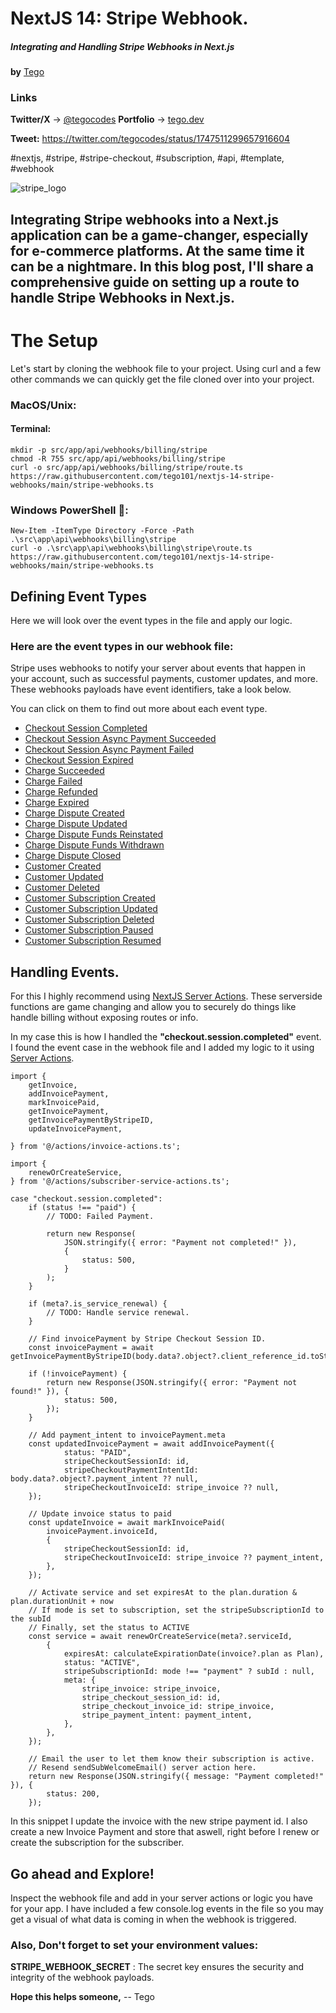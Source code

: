 # NextJS 14: Stripe Webhook.
##### _Integrating and Handling Stripe Webhooks in Next.js_
**by** [Tego](https://x.com/tegocodes)

### Links
**Twitter/X** → [@tegocodes](https://x.com/tegocodes)
**Portfolio** → [tego.dev](https://tego.dev)

**Tweet:** https://twitter.com/tegocodes/status/1747511299657916604

#nextjs, #stripe, #stripe-checkout, #subscription, #api, #template, #webhook

![stripe_logo](https://camo.githubusercontent.com/1e61b8e2403fb738f3ebac57c2e6003f164ee15a5b66a39c229ce51ddbbeb186/68747470733a2f2f6c6f676f732d776f726c642e6e65742f77702d636f6e74656e742f75706c6f6164732f323032312f30332f5374726970652d53796d626f6c2e706e67)

## Integrating Stripe webhooks into a Next.js application can be a game-changer, especially for e-commerce platforms. At the same time it can be a nightmare. In this blog post, I'll share a comprehensive guide on setting up a route to handle Stripe Webhooks in Next.js.

# The Setup
Let's start by cloning the webhook file to your project. Using curl and a few other commands we can quickly get the file cloned over into your project.

### MacOS/Unix:
#### Terminal:
```
mkdir -p src/app/api/webhooks/billing/stripe
chmod -R 755 src/app/api/webhooks/billing/stripe
curl -o src/app/api/webhooks/billing/stripe/route.ts https://raw.githubusercontent.com/tego101/nextjs-14-stripe-webhooks/main/stripe-webhooks.ts
```

### Windows PowerShell 😬:
```
New-Item -ItemType Directory -Force -Path .\src\app\api\webhooks\billing\stripe
curl -o .\src\app\api\webhooks\billing\stripe\route.ts https://raw.githubusercontent.com/tego101/nextjs-14-stripe-webhooks/main/stripe-webhooks.ts
```

## Defining Event Types

Here we will look over the event types in the file and apply our logic. 

### Here are the event types in our webhook file:
Stripe uses webhooks to notify your server about events that happen in your account, such as successful payments, customer updates, and more. These webhooks payloads have event identifiers, take a look below.

You can click on them to find out more about each event type.
- [Checkout Session Completed](https://stripe.com/docs/payments/checkout#checkout-session-completed)
- [Checkout Session Async Payment Succeeded](https://stripe.com/docs/payments/checkout#checkout-session-async-payment-succeeded)
- [Checkout Session Async Payment Failed](https://stripe.com/docs/payments/checkout#checkout-session-async-payment-failed)
- [Checkout Session Expired](https://stripe.com/docs/payments/checkout#checkout-session-expired)
- [Charge Succeeded](https://stripe.com/docs/api/charges#charge-succeeded)
- [Charge Failed](https://stripe.com/docs/api/charges#charge-failed)
- [Charge Refunded](https://stripe.com/docs/api/charges#charge-refunded)
- [Charge Expired](https://stripe.com/docs/api/charges#charge-expired)
- [Charge Dispute Created](https://stripe.com/docs/disputes#charge-dispute-created)
- [Charge Dispute Updated](https://stripe.com/docs/disputes#charge-dispute-updated)
- [Charge Dispute Funds Reinstated](https://stripe.com/docs/disputes#charge-dispute-funds-reinstated)
- [Charge Dispute Funds Withdrawn](https://stripe.com/docs/disputes#charge-dispute-funds-withdrawn)
- [Charge Dispute Closed](https://stripe.com/docs/disputes#charge-dispute-closed)
- [Customer Created](https://stripe.com/docs/api/customers#customer-created)
- [Customer Updated](https://stripe.com/docs/api/customers#customer-updated)
- [Customer Deleted](https://stripe.com/docs/api/customers#customer-deleted)
- [Customer Subscription Created](https://stripe.com/docs/api/customers#customer-subscription-created)
- [Customer Subscription Updated](https://stripe.com/docs/api/customers#customer-subscription-updated)
- [Customer Subscription Deleted](https://stripe.com/docs/api/customers#customer-subscription-deleted)
- [Customer Subscription Paused](https://stripe.com/docs/api/customers#customer-subscription-paused)
- [Customer Subscription Resumed](https://stripe.com/docs/api/customers#customer-subscription-resumed)

## Handling Events.
For this I highly recommend using [NextJS Server Actions](https://nextjs.org/docs/app/building-your-application/data-fetching/server-actions-and-mutations). These serverside functions are game changing and allow you to securely do things like handle billing without exposing routes or info.

In my case this is how I handled the **"checkout.session.completed"** event. I found the event case in the webhook file and I added my logic to it using [Server Actions](https://nextjs.org/docs/app/building-your-application/data-fetching/server-actions-and-mutations).

```
import {
    getInvoice,
    addInvoicePayment,
    markInvoicePaid,
    getInvoicePayment,
    getInvoicePaymentByStripeID,
    updateInvoicePayment,
    
} from '@/actions/invoice-actions.ts';

import {
    renewOrCreateService,
} from '@/actions/subscriber-service-actions.ts';

case "checkout.session.completed":
    if (status !== "paid") {
        // TODO: Failed Payment.
        
        return new Response(
            JSON.stringify({ error: "Payment not completed!" }),
            {
                status: 500,
            }
        );
    }

    if (meta?.is_service_renewal) {
        // TODO: Handle service renewal.
    }

    // Find invoicePayment by Stripe Checkout Session ID.
    const invoicePayment = await getInvoicePaymentByStripeID(body.data?.object?.client_reference_id.toString())

    if (!invoicePayment) {
        return new Response(JSON.stringify({ error: "Payment not found!" }), {
            status: 500,
        });
    }

    // Add payment_intent to invoicePayment.meta
    const updatedInvoicePayment = await addInvoicePayment({
            status: "PAID",
            stripeCheckoutSessionId: id,
            stripeCheckoutPaymentIntentId: body.data?.object?.payment_intent ?? null,
            stripeCheckoutInvoiceId: stripe_invoice ?? null,
    });
    
    // Update invoice status to paid
    const updateInvoice = await markInvoicePaid(
        invoicePayment.invoiceId,
        {
            stripeCheckoutSessionId: id,
            stripeCheckoutInvoiceId: stripe_invoice ?? payment_intent,
        },
    });

    // Activate service and set expiresAt to the plan.duration & plan.durationUnit + now
    // If mode is set to subscription, set the stripeSubscriptionId to the subId
    // Finally, set the status to ACTIVE
    const service = await renewOrCreateService(meta?.serviceId,
        {
            expiresAt: calculateExpirationDate(invoice?.plan as Plan),
            status: "ACTIVE",
            stripeSubscriptionId: mode !== "payment" ? subId : null,
            meta: {
                stripe_invoice: stripe_invoice,
                stripe_checkout_session_id: id,
                stripe_checkout_invoice_id: stripe_invoice,
                stripe_payment_intent: payment_intent,
            },
        },
    });

    // Email the user to let them know their subscription is active.
    // Resend sendSubWelcomeEmail() server action here.
    return new Response(JSON.stringify({ message: "Payment completed!" }), {
        status: 200,
    });
```

In this snippet I update the invoice with the new stripe payment id. I also create a new Invoice Payment and store that aswell, right before I renew or create the subscription for the subscriber.

## Go ahead and Explore!

Inspect the webhook file and add in your server actions or logic you have for your app. I have included a few console.log events in the file so you may get a visual of what data is coming in when the webhook is triggered.

### Also, Don't forget to set your environment values:
**STRIPE_WEBHOOK_SECRET** : The secret key ensures the security and integrity of the webhook payloads.


**Hope this helps someone,**
-- Tego
